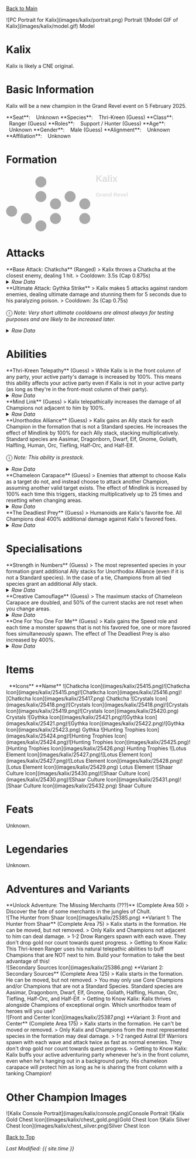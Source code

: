 [Back to Main](index.md)

<span class="championPortraitsRow">
    <span class="championPortraitsColumn">
        <span class="championPortraitsImage">
            ![PC Portrait for Kalix](images/kalix/portrait.png)
        </span>
        <span>
        Portrait
        </span>
    </span>
    <span class="championPortraitsColumn">
        <span class="championPortraitsImage">
            ![Model GIF of Kalix](images/kalix/model.gif)
        </span>
        <span>
        Model
        </span>
    </span>
</span>

# Kalix

Kalix is likely a CNE original.

# Basic Information

Kalix will be a new champion in the Grand Revel event on 5 February 2025.

<span class="champStatsTableColumn">
    <span class="champStatsTableRow">
        <span class="champStatsTableInfoHeader">
            <span style="margin-right:4px;">**Seat**:</span>
        </span>
        <span class="champStatsTableInfoSmall">
            <span style="margin-left:8px;">Unknown</span>
        </span>
    </span>
    <span class="champStatsTableRow">
        <span class="champStatsTableInfoHeader">
            <span style="margin-right:4px;">**Species**:</span>
        </span>
        <span class="champStatsTableInfoSmall">
            <span style="margin-left:8px;">Thri-Kreen (Guess)</span>
        </span>
    </span>
    <span class="champStatsTableRow">
        <span class="champStatsTableInfoHeader">
            <span style="margin-right:4px;">**Class**:</span>
        </span>
        <span class="champStatsTableInfoSmall">
            <span style="margin-left:8px;">Ranger (Guess)</span>
        </span>
    </span>
    <span class="champStatsTableRow">
        <span class="champStatsTableInfoHeader">
            <span style="margin-right:4px;">**Roles**:</span>
        </span>
        <span class="champStatsTableInfoSmall">
            <span style="margin-left:8px;">Support / Hunter (Guess)</span>
        </span>
    </span>
    <span class="champStatsTableRow">
        <span class="champStatsTableInfoHeader">
            <span style="margin-right:4px;">**Age**:</span>
        </span>
        <span class="champStatsTableInfoSmall">
            <span style="margin-left:8px;">Unknown</span>
        </span>
    </span>
    <span class="champStatsTableRow">
        <span class="champStatsTableInfoHeader">
            <span style="margin-right:4px;">**Gender**:</span>
        </span>
        <span class="champStatsTableInfoSmall">
            <span style="margin-left:8px;">Male (Guess)</span>
        </span>
    </span>
    <span class="champStatsTableRow">
        <span class="champStatsTableInfoHeader">
            <span style="margin-right:4px;">**Alignment**:</span>
        </span>
        <span class="champStatsTableInfoSmall">
            <span style="margin-left:8px;">Unknown</span>
        </span>
    </span>
    <span class="champStatsTableRow">
        <span class="champStatsTableInfoHeader">
            <span style="margin-right:4px;">**Affiliation**:</span>
        </span>
        <span class="champStatsTableInfoSmall">
            <span style="margin-left:8px;">Unknown</span>
        </span>
    </span>
</span>

# Formation

<span class="formationBorder">
    <svg xmlns="http://www.w3.org/2000/svg" id="Kalix" fill="#aaa" data-formationName="Kalix" data-campaignName="Grand Revel" width="340" height="160"><circle cx="215" cy="85" r="15"/><circle cx="215" cy="125" r="15"/><circle cx="175" cy="65" r="15"/><circle cx="135" cy="85" r="15"/><circle cx="135" cy="125" r="15"/><circle cx="95" cy="25" r="15"/><circle cx="95" cy="65" r="15"/><circle cx="95" cy="145" r="15"/><circle cx="55" cy="125" r="15"/><circle cx="15" cy="105" r="15"/><text x="245" y="25" fill="#dcdcdc" font-size="25" font-family="Arial" font-weight="bold">Kalix</text><text x="245" y="65" fill="#dcdcdc" font-size="15" font-family="Arial" font-weight="bold">Grand Revel</text></svg>
</span>

# Attacks

<div markdown="1" class="abilityBorder"><div markdown="1" class="abilityBorderInner">
**Base Attack: Chatkcha** (Ranged)
> Kalix throws a Chatkcha at the closest enemy, dealing 1 hit.  
> Cooldown: 3.5s (Cap 0.875s)
<details><summary><em>Raw Data</em></summary>
<p>
<pre>
{
    "id": 831,
    "name": "Chatkcha",
    "description": "Kalix throws a Chatkcha at the closest enemy, dealing 1 hit.",
    "long_description": "Kalix throws a Chatkcha at the closest enemy, dealing 1 hit.",
    "graphic_id": 0,
    "target": "front",
    "num_targets": 1,
    "aoe_radius": 0,
    "damage_modifier": 1,
    "cooldown": 3.5,
    "animations": [
        {
            "type": "ranged_attack",
            "projectile": "pd_generic_projectile",
            "shoot_offset_y": -45,
            "shoot_offset_x": 100,
            "shoot_frame": 8,
            "shoot_sound": 149,
            "hit_sound": 133,
            "projectile_details": {
                "hash": "171600443412dfa0d0e59b6f63ebcc01",
                "target_offset_y": 0,
                "projectile_speed": 2000,
                "projectile_graphic_id": 25433,
                "trail": {
                    "particle_graphic_ids": [
                        "25433"
                    ],
                    "lifespan": 0.2,
                    "spawn_rate": 25,
                    "spawn_shape_scale": {
                        "x": 0,
                        "y": 0
                    },
                    "initial_velocity": {
                        "x": 0,
                        "y": 0
                    },
                    "velocity_jitter": {
                        "x": 0,
                        "y": 0
                    },
                    "rotation_jitter": 0,
                    "alpha_lerp": {
                        "0": 0,
                        "0.1": 0.75,
                        "1": 0
                    },
                    "scale_lerp": [
                        {
                            "x": 1,
                            "y": 1
                        },
                        {
                            "x": 0,
                            "y": 0
                        }
                    ],
                    "tint": "#FFFFFF33"
                }
            }
        }
    ],
    "tags": [
        "ranged"
    ],
    "damage_types": [
        "ranged"
    ]
}
</pre>
</p>
</details>
</div></div>

<div markdown="1" class="abilityBorder"><div markdown="1" class="abilityBorderInner">
**Ultimate Attack: Gythka Strike**
> Kalix makes 5 attacks against random enemies, dealing ultimate damage and stunning them for 5 seconds due to his paralyzing poison.  
> Cooldown: 3s (Cap 0.75s)

<span style="font-size:1.2em;">ⓘ</span> *Note: Very short ultimate cooldowns are almost always for testing purposes and are likely to be increased later.*
<details><summary><em>Raw Data</em></summary>
<p>
<pre>
{
    "id": 832,
    "name": "Gythka Strike",
    "description": "Kalix makes 5 attacks against random enemies, dealing ultimate damage and stunning them.",
    "long_description": "Kalix makes 5 attacks against random enemies, dealing ultimate damage and stunning them for 5 seconds due to his paralyzing poison.",
    "graphic_id": 25414,
    "target": "random",
    "num_targets": 5,
    "aoe_radius": 0,
    "damage_modifier": 0.03,
    "cooldown": 3,
    "animations": [
        {
            "type": "melee_attack",
            "animation": "split_sequence_multi_target",
            "shake_on_hit": 0.1,
            "stun_on_hit": 5,
            "can_reapply_effects_to_monsters": true,
            "sequences": [
                {
                    "start_frame": 0,
                    "damage_frame": 5,
                    "end_frame": 14,
                    "sound_frames": {
                        "2": 174
                    },
                    "target_offset_x": -70
                }
            ]
        }
    ],
    "tags": [
        "melee",
        "ultimate"
    ],
    "damage_types": [
        "ranged"
    ]
}
</pre>
</p>
</details>
</div></div>

# Abilities

<div markdown="1" class="abilityBorder"><div markdown="1" class="abilityBorderInner">
**Thri-Kreen Telepathy** (Guess)
> While Kalix is in the front column of any party, your active party's damage is increased by 100%. This means this ability affects your active party even if Kalix is not in your active party (as long as they're in the front-most column of their party).
<details><summary><em>Raw Data</em></summary>
<p>
<pre>
{
    "id": 2195,
    "flavour_text": "",
    "description": {
        "desc": "While Kalix is in the front column of any party, your active party's damage is increased by $(amount)%. This means this ability affects your active party even if Kalix is not in your active party (as long as they're in the front-most column of their party)."
    },
    "effect_keys": [
        {
            "effect_string": "kalix_thri_kreen_telepathy,100"
        }
    ],
    "requirements": "",
    "graphic_id": 0,
    "large_graphic_id": 0,
    "properties": {
        "is_formation_ability": true,
        "formation_circle_icon": false,
        "owner_use_outgoing_description": true,
        "indexed_effect_properties": true,
        "per_effect_index_bonuses": true,
        "default_bonus_index": 0
    }
}
</pre>
</p>
</details>
</div></div>

<div markdown="1" class="abilityBorder"><div markdown="1" class="abilityBorderInner">
**Mind Link** (Guess)
> Kalix telepathically increases the damage of all Champions not adjacent to him by 100%.
<details><summary><em>Raw Data</em></summary>
<p>
<pre>
{
    "id": 2196,
    "flavour_text": "",
    "description": {
        "desc": "Kalix telepathically increases the damage of all Champions not adjacent to him by $(amount)%."
    },
    "effect_keys": [
        {
            "effect_string": "hero_dps_multiplier_mult,100",
            "targets": [
                "non_adj"
            ],
            "slot_change_updates_targets": true
        }
    ],
    "requirements": "",
    "graphic_id": 25407,
    "large_graphic_id": 25401,
    "properties": {
        "is_formation_ability": true,
        "formation_circle_icon": true,
        "owner_use_outgoing_description": true,
        "indexed_effect_properties": true,
        "per_effect_index_bonuses": true,
        "default_bonus_index": 0
    }
}
</pre>
</p>
</details>
</div></div>

<div markdown="1" class="abilityBorder"><div markdown="1" class="abilityBorderInner">
**Unorthodox Alliance** (Guess)
> Kalix gains an Ally stack for each Champion in the formation that is not a Standard species. He increases the effect of Mindlink by 100% for each Ally stack, stacking multiplicatively. Standard species are Aasimar, Dragonborn, Dwarf, Elf, Gnome, Goliath, Halfling, Human, Orc, Tiefling, Half-Orc, and Half-Elf.

<span style="font-size:1.2em;">ⓘ</span> *Note: This ability is prestack.*
<details><summary><em>Raw Data</em></summary>
<p>
<pre>
{
    "id": 2197,
    "flavour_text": "",
    "description": {
        "desc": "Kalix gains an Ally stack for each Champion in the formation that is not a Standard species. He increases the effect of Mindlink by $(amount)% for each Ally stack, stacking multiplicatively. Standard species are Aasimar, Dragonborn, Dwarf, Elf, Gnome, Goliath, Halfling, Human, Orc, Tiefling, Half-Orc, and Half-Elf."
    },
    "effect_keys": [
        {
            "effect_string": "pre_stack,100",
            "off_when_benched": true
        },
        {
            "effect_string": "buff_upgrade,100,16517",
            "amount_expr": "upgrade_amount(16518,0)",
            "amount_func": "mult",
            "stack_func": "per_hero_attribute",
            "per_hero_expr": "has_non_standard_race + (as_int(GetUpgradeUnlocked(16521)) * is_most_common_race)",
            "amount_updated_listeners": [
                "slot_changed",
                "hero_tags_changed"
            ],
            "show_bonus": true,
            "off_when_benched": true
        },
        {
            "effect_string": "expression_on_trigger,area_complete",
            "per_trigger_expr": "AppendToSaveStat(`kalix_unorthodox_areas_completed`, false, trigger_count * as_int(GetUpgradeStacks(16518, 1) >= 10))"
        }
    ],
    "requirements": "",
    "graphic_id": 25409,
    "large_graphic_id": 25403,
    "properties": {
        "is_formation_ability": true,
        "formation_circle_icon": false,
        "owner_use_outgoing_description": true,
        "indexed_effect_properties": true,
        "per_effect_index_bonuses": true,
        "default_bonus_index": 0
    }
}
</pre>
</p>
</details>
</div></div>

<div markdown="1" class="abilityBorder"><div markdown="1" class="abilityBorderInner">
**Chameleon Carapace** (Guess)
> Enemies that attempt to choose Kalix as a target do not, and instead choose to attack another Champion, assuming another valid target exists. The effect of Mindlink is increased by 100% each time this triggers, stacking multiplicatively up to 25 times and resetting when changing areas.
<details><summary><em>Raw Data</em></summary>
<p>
<pre>
{
    "id": 2198,
    "flavour_text": "",
    "description": {
        "conditions": [
            {
                "condition": "upgrade_purchased 16522",
                "desc": "Enemies that attempt to choose Kalix as a target do not, and instead choose to attack another Champion, assuming another valid target exists. The effect of Mindlink is increased by $(not_buffed amount)% each time this triggers, stacking multiplicatively up to $max_stacks times and losing $(stack_percentage_lost_on_area_change___2)% of stacks when changing areas."
            },
            {
                "desc": "Enemies that attempt to choose Kalix as a target do not, and instead choose to attack another Champion, assuming another valid target exists. The effect of Mindlink is increased by $(not_buffed amount)% each time this triggers, stacking multiplicatively up to $max_stacks times and resetting when changing areas."
            }
        ]
    },
    "effect_keys": [
        {
            "effect_string": "buff_upgrade,100,16517",
            "stacks_on_trigger": "will_stack_manually",
            "max_stacks": 25,
            "stacks_multiply": true,
            "show_bonus": true
        },
        {
            "effect_string": "kalix_chameleon_carapace",
            "stack_percentage_lost_on_area_change": 100,
            "buff_effect_key_index": 0
        },
        {
            "effect_string": "reverse_taunt",
            "buff_effect_key_index": 0
        }
    ],
    "requirements": "",
    "graphic_id": 25406,
    "large_graphic_id": 25400,
    "properties": {
        "is_formation_ability": true,
        "formation_circle_icon": false,
        "owner_use_outgoing_description": true,
        "indexed_effect_properties": true,
        "per_effect_index_bonuses": true,
        "default_bonus_index": 0,
        "retain_on_slot_changed": true
    }
}
</pre>
</p>
</details>
</div></div>

<div markdown="1" class="abilityBorder"><div markdown="1" class="abilityBorderInner">
**The Deadliest Prey** (Guess)
> Humanoids are Kalix's favorite foe. All Champions deal 400% additional damage against Kalix's favored foes.
<details><summary><em>Raw Data</em></summary>
<p>
<pre>
{
    "id": 2199,
    "flavour_text": "",
    "description": {
        "desc": "Humanoids are Kalix's favorite foe. All Champions deal $(amount___2)% additional damage against Kalix's favored foes."
    },
    "effect_keys": [
        {
            "effect_string": "favored_foe,humanoid",
            "off_when_benched": true
        },
        {
            "effect_string": "increase_damage_against_monster,400",
            "monster_is_favored_foe_of_effect_owner": true,
            "targets": [
                "all"
            ],
            "off_when_benched": true,
            "override_key_desc": "$target does $amount% more damage against Kalix's Favored Foes"
        }
    ],
    "requirements": "",
    "graphic_id": 25408,
    "large_graphic_id": 25402,
    "properties": {
        "is_formation_ability": true,
        "formation_circle_icon": true,
        "owner_use_outgoing_description": true,
        "indexed_effect_properties": true,
        "per_effect_index_bonuses": true,
        "default_bonus_index": 0
    }
}
</pre>
</p>
</details>
</div></div>

# Specialisations

<div markdown="1" class="abilityBorder"><div markdown="1" class="abilityBorderInner">
**Strength in Numbers** (Guess)
> The most represented species in your formation grant additional Ally stacks for Unorthodox Alliance (even if it is not a Standard species). In the case of a tie, Champions from all tied species grant an additional Ally stack.
<details><summary><em>Raw Data</em></summary>
<p>
<pre>
{
    "id": 2200,
    "flavour_text": "",
    "description": {
        "desc": "The most represented species in your formation grant additional Ally stacks for Unorthodox Alliance (even if it is not a Standard species). In the case of a tie, Champions from all tied species grant an additional Ally stack.",
        "post": {
            "conditions": [
                {
                    "condition": "not static_desc",
                    "desc": "^^Most Represented Species: $(most_common_race)"
                }
            ]
        }
    },
    "effect_keys": [
        {
            "effect_string": "do_nothing,1",
            "amount_func": "add",
            "stack_func": "per_hero_attribute",
            "per_hero_expr": "is_most_common_race",
            "stack_title": "Bonus Stacks",
            "amount_updated_listeners": [
                "slot_changed",
                "hero_tags_changed"
            ],
            "show_bonus": true,
            "hide_stack_description": true,
            "total_title": "Bonus Stacks",
            "show_stack_type": false,
            "percent_values": false,
            "off_when_benched": true
        }
    ],
    "requirements": "",
    "graphic_id": 0,
    "large_graphic_id": 0,
    "properties": {
        "is_formation_ability": true,
        "formation_circle_icon": false,
        "owner_use_outgoing_description": true,
        "indexed_effect_properties": true,
        "per_effect_index_bonuses": true,
        "default_bonus_index": 0
    }
}
</pre>
</p>
</details>
</div></div>

<div markdown="1" class="abilityBorder"><div markdown="1" class="abilityBorderInner">
**Creative Camouflage** (Guess)
> The maximum stacks of Chameleon Carapace are doubled, and 50% of the current stacks are not reset when you change areas.
<details><summary><em>Raw Data</em></summary>
<p>
<pre>
{
    "id": 2201,
    "flavour_text": "",
    "description": {
        "desc": "The maximum stacks of Chameleon Carapace are doubled, and 50% of the current stacks are not reset when you change areas."
    },
    "effect_keys": [
        {
            "effect_string": "change_upgrade_data,16519,0",
            "data": {
                "max_stacks": 50
            },
            "description": "The maximum stacks of Chameleon Carapace are doubled, and 50% of the current stacks are not reset when you change areas."
        },
        {
            "effect_string": "change_upgrade_data,16519,1",
            "data": {
                "stack_percentage_lost_on_area_change": 50
            },
            "description": ""
        }
    ],
    "requirements": "",
    "graphic_id": 0,
    "large_graphic_id": 0,
    "properties": {
        "is_formation_ability": true,
        "formation_circle_icon": false,
        "owner_use_outgoing_description": true,
        "indexed_effect_properties": true,
        "per_effect_index_bonuses": true,
        "default_bonus_index": 0
    }
}
</pre>
</p>
</details>
</div></div>

<div markdown="1" class="abilityBorder"><div markdown="1" class="abilityBorderInner">
**One For You One For Me** (Guess)
> Kalix gains the Speed role and each time a monster spawns that is not his favored foe, one or more favored foes simultaneously spawn. The effect of The Deadliest Prey is also increased by 400%.
<details><summary><em>Raw Data</em></summary>
<p>
<pre>
{
    "id": 2202,
    "flavour_text": "",
    "description": {
        "desc": "Kalix gains the Speed role and each time a monster spawns that is not his favored foe, one or more favored foes simultaneously spawn. The effect of The Deadliest Prey is also increased by 400%."
    },
    "effect_keys": [
        {
            "effect_string": "add_hero_tags,0,speed"
        },
        {
            "effect_string": "buff_upgrade,400,16520,1",
            "show_bonus": true
        },
        {
            "effect_string": "kalix_one_for_you_one_for_me",
            "favored_monsters": {
                "humanoid": [
                    1229,
                    1230,
                    1231
                ],
                "celestial": [
                    1846,
                    1847,
                    1848
                ],
                "construct": [
                    636,
                    637,
                    638
                ],
                "ooze": [
                    1993,
                    1994,
                    1995
                ]
            }
        }
    ],
    "requirements": "",
    "graphic_id": 0,
    "large_graphic_id": 0,
    "properties": {
        "is_formation_ability": true,
        "formation_circle_icon": false,
        "owner_use_outgoing_description": true,
        "indexed_effect_properties": true,
        "per_effect_index_bonuses": true,
        "default_bonus_index": 0
    }
}
</pre>
</p>
</details>
</div></div>

# Items

<span class="itemTableColumn">
    <span class="itemTableRowHeader">
        <span class="itemTableIcon">
            <span style="margin-left:8px;">**Icons**</span>
        </span>
        <span class="itemTableNameSmall">
            **Name**
        </span>
    </span>
    <span class="itemTableRow">
        <span class="itemTableIcon">
            <span class="itemTableIcon1">![Chatkcha Icon](images/kalix/25415.png)</span><span class="itemTableIcon2">![Chatkcha Icon](images/kalix/25415.png)</span><span class="itemTableIcon3">![Chatkcha Icon](images/kalix/25416.png)</span><span class="itemTableIcon4">![Chatkcha Icon](images/kalix/25417.png)</span>
        </span>
        <span class="itemTableNameSmall">
            Chatkcha
        </span>
    </span>
    <span class="itemTableRow">
        <span class="itemTableIcon">
            <span class="itemTableIcon1">![Crystals Icon](images/kalix/25418.png)</span><span class="itemTableIcon2">![Crystals Icon](images/kalix/25418.png)</span><span class="itemTableIcon3">![Crystals Icon](images/kalix/25419.png)</span><span class="itemTableIcon4">![Crystals Icon](images/kalix/25420.png)</span>
        </span>
        <span class="itemTableNameSmall">
            Crystals
        </span>
    </span>
    <span class="itemTableRow">
        <span class="itemTableIcon">
            <span class="itemTableIcon1">![Gythka Icon](images/kalix/25421.png)</span><span class="itemTableIcon2">![Gythka Icon](images/kalix/25421.png)</span><span class="itemTableIcon3">![Gythka Icon](images/kalix/25422.png)</span><span class="itemTableIcon4">![Gythka Icon](images/kalix/25423.png)</span>
        </span>
        <span class="itemTableNameSmall">
            Gythka
        </span>
    </span>
    <span class="itemTableRow">
        <span class="itemTableIcon">
            <span class="itemTableIcon1">![Hunting Trophies Icon](images/kalix/25424.png)</span><span class="itemTableIcon2">![Hunting Trophies Icon](images/kalix/25424.png)</span><span class="itemTableIcon3">![Hunting Trophies Icon](images/kalix/25425.png)</span><span class="itemTableIcon4">![Hunting Trophies Icon](images/kalix/25426.png)</span>
        </span>
        <span class="itemTableNameSmall">
            Hunting Trophies
        </span>
    </span>
    <span class="itemTableRow">
        <span class="itemTableIcon">
            <span class="itemTableIcon1">![Lotus Element Icon](images/kalix/25427.png)</span><span class="itemTableIcon2">![Lotus Element Icon](images/kalix/25427.png)</span><span class="itemTableIcon3">![Lotus Element Icon](images/kalix/25428.png)</span><span class="itemTableIcon4">![Lotus Element Icon](images/kalix/25429.png)</span>
        </span>
        <span class="itemTableNameSmall">
            Lotus Element
        </span>
    </span>
    <span class="itemTableRow">
        <span class="itemTableIcon">
            <span class="itemTableIcon1">![Shaar Culture Icon](images/kalix/25430.png)</span><span class="itemTableIcon2">![Shaar Culture Icon](images/kalix/25430.png)</span><span class="itemTableIcon3">![Shaar Culture Icon](images/kalix/25431.png)</span><span class="itemTableIcon4">![Shaar Culture Icon](images/kalix/25432.png)</span>
        </span>
        <span class="itemTableNameSmall">
            Shaar Culture
        </span>
    </span>
</span>

# Feats

Unknown.

# Legendaries

Unknown.

# Adventures and Variants

<div markdown="1" class="abilityBorder"><div markdown="1" class="abilityBorderInner">
**Unlock Adventure: The Missing Merchants (???)** (Complete Area 50)
> Discover the fate of some merchants in the jungles of Chult.
</div></div>
<div markdown="1" class="abilityBorder"><div markdown="1" class="abilityBorderInner">
![The Hunter from Shaar Icon](images/kalix/25385.png) **Variant 1: The Hunter from Shaar** (Complete Area 75)
> Kalix starts in the formation. He can be moved, but not removed.  
> Only Kalix and Champions not adjacent to him can deal damage.  
> 1-2 Drow Rangers spawn with each wave. They don't drop gold nor count towards quest progress.  
> Getting to Know Kalix: This Thri-kreen Ranger uses his natural telepathic abilities to buff Champions that are NOT next to him. Build your formation to take the best advantage of this!
</div></div>
<div markdown="1" class="abilityBorder"><div markdown="1" class="abilityBorderInner">
![Secondary Sources Icon](images/kalix/25386.png) **Variant 2: Secondary Sources** (Complete Area 125)
> Kalix starts in the formation. He can be moved, but not removed.  
> You may only use Core Champions and/or Champions that are not a Standard Species. Standard species are Aasimar, Dragonborn, Dwarf, Elf, Gnome, Goliath, Halfling, Human, Orc, Tiefling, Half-Orc, and Half-Elf.  
> Getting to Know Kalix: Kalix thrives alongside Champions of exceptional origin. Which unorthodox team of heroes will you use?
</div></div>
<div markdown="1" class="abilityBorder"><div markdown="1" class="abilityBorderInner">
![Front and Center Icon](images/kalix/25387.png) **Variant 3: Front and Center** (Complete Area 175)
> Kalix starts in the formation. He can't be moved or removed.  
> Only Kalix and Champions from the most represented species in the formation may deal damage.  
> 1-2 ranged Astral Elf Warriors spawn with each wave and attack twice as fast as normal enemies. They don't drop gold nor count towards quest progress.   
> Getting to Know Kalix: Kalix buffs your active adventuring party whenever he's in the front column, even when he's hanging out in a background party. His chameleon carapace will protect him as long as he is sharing the front column with a tanking Champion!
</div></div>

# Other Champion Images

<span class="championImagesColumn">
    <span class="championImagesRow">
        <span class="championImagesPortrait">
            ![Kalix Console Portrait](images/kalix/console.png)Console Portrait
        </span>
    </span>
    <span class="championImagesRow">
        <span class="championImagesChests">
            ![Kalix Gold Chest Icon](images/kalix/chest_gold.png)Gold Chest Icon
        </span>
        <span class="championImagesChests">
            ![Kalix Silver Chest Icon](images/kalix/chest_silver.png)Silver Chest Icon
        </span>
    </span>
</span>

[Back to Top](#top)

*Last Modified: {{ site.time }}*